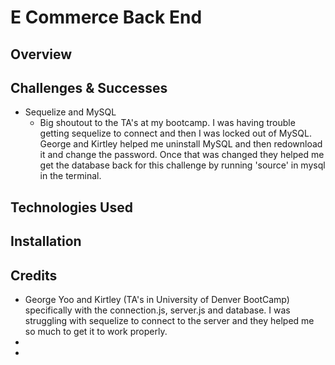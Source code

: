 # E Commerce Back End
## Overview 
## Challenges & Successes
- Sequelize and MySQL
    - Big shoutout to the TA's at my bootcamp. I was having trouble getting sequelize to connect and then I was locked out of MySQL. George and Kirtley helped me uninstall MySQL and then redownload it and change the password. Once that was changed they helped me get the database back for this challenge by running 'source' in mysql in the terminal. 
## Technologies Used
## Installation 
## Credits 
- George Yoo and Kirtley (TA's in University of Denver BootCamp) specifically with the connection.js, server.js and database. I was struggling with sequelize to connect to the server and they helped me so much to get it to work properly.
- 
-

<!-- GIVEN a functional Express.js API
WHEN I add my database name, MySQL username, and MySQL password to an environment variable file
THEN I am able to connect to a database using Sequelize
WHEN I enter schema and seed commands
THEN a development database is created and is seeded with test data
WHEN I enter the command to invoke the application
THEN my server is started and the Sequelize models are synced to the MySQL database
WHEN I open API GET routes in Insomnia Core for categories, products, or tags
THEN the data for each of these routes is displayed in a formatted JSON
WHEN I test API POST, PUT, and DELETE routes in Insomnia Core
THEN I am able to successfully create, update, and delete data in my database -->